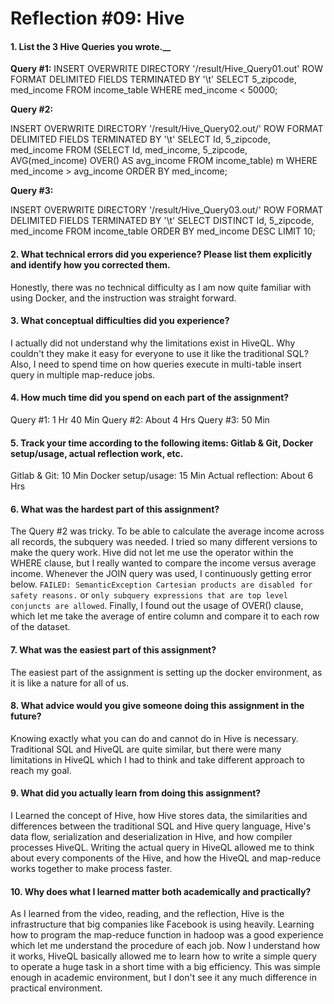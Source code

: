 # Reflection #09: Hive 

#### 1. List the 3 Hive Queries you wrote.__

__Query #1:__
INSERT OVERWRITE DIRECTORY '/result/Hive_Query01.out' ROW FORMAT DELIMITED FIELDS TERMINATED BY '\t' SELECT 5_zipcode, med_income FROM income_table WHERE med_income < 50000;

__Query #2:__

INSERT OVERWRITE DIRECTORY '/result/Hive_Query02.out/' ROW FORMAT DELIMITED FIELDS TERMINATED BY '\t' SELECT Id, 5_zipcode, med_income FROM (SELECT Id, med_income, 5_zipcode, AVG(med_income) OVER() AS avg_income FROM income_table) m WHERE med_income > avg_income ORDER BY med_income;

__Query #3:__

INSERT OVERWRITE DIRECTORY '/result/Hive_Query03.out/' ROW FORMAT DELIMITED FIELDS TERMINATED BY '\t' SELECT DISTINCT Id, 5_zipcode, med_income FROM income_table ORDER BY med_income DESC LIMIT 10;

#### 2. What technical errors did you experience? Please list them explicitly and identify how you corrected them.

Honestly, there was no technical difficulty as I am now quite familiar with using Docker, and the instruction was straight forward.

#### 3. What conceptual difficulties did you experience?

I actually did not understand why the limitations exist in HiveQL. Why couldn't they make it easy for everyone to use it like the traditional SQL? Also, I need to spend time on how queries execute in multi-table insert query in multiple map-reduce jobs.

#### 4. How much time did you spend on each part of the assignment?

Query #1: 1 Hr 40 Min
Query #2: About 4 Hrs
Query #3: 50 Min

#### 5. Track your time according to the following items: Gitlab & Git, Docker setup/usage, actual reflection work, etc.

Gitlab & Git: 10 Min
Docker setup/usage: 15 Min
Actual reflection: About 6 Hrs

#### 6. What was the hardest part of this assignment?

The Query #2 was tricky. To be able to calculate the average income across all records, the subquery was needed. I tried so many different versions to make the query work. Hive did not let me use the operator within the WHERE clause, but I really wanted to compare the income versus average income. Whenever the JOIN query was used, I continuously getting error below.
`FAILED: SemanticException Cartesian products are disabled for safety reasons.`
or
`only subquery expressions that are top level conjuncts are allowed`.
Finally, I found out the usage of OVER() clause, which let me take the average of entire column and compare it to each row of the dataset. 

#### 7. What was the easiest part of this assignment?

The easiest part of the assignment is setting up the docker environment, as it is like a nature for all of us.

#### 8. What advice would you give someone doing this assignment in the future?

Knowing exactly what you can do and cannot do in Hive is necessary. Traditional SQL and HiveQL are quite similar, but there were many limitations in HiveQL which I had to think and take different approach to reach my goal.

#### 9. What did you actually learn from doing this assignment? 

I Learned the concept of Hive, how Hive stores data, the similarities and differences between the traditional SQL and Hive query language, Hive's data flow, serialization and deserialization in Hive, and how compiler processes HiveQL. Writing the actual query in HiveQL allowed me to think about every components of the Hive, and how the HiveQL and map-reduce works together to make process faster.

#### 10. Why does what I learned matter both academically and practically?

As I learned from the video, reading, and the reflection, Hive is the infrastructure that big companies like Facebook is using heavily. Learning how to program the map-reduce function in hadoop was a good experience which let me understand the procedure of each job. Now I understand how it works, HiveQL basically allowed me to learn how to write a simple query to operate a huge task in a short time with a big efficiency. This was simple enough in academic environment, but I don't see it any much difference in practical environment.


